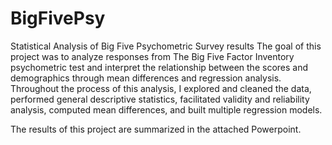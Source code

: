 # BigFivePsy
Statistical Analysis of Big Five Psychometric Survey results
The goal of this project was to analyze responses from The Big Five Factor Inventory psychometric test and interpret the relationship between the scores and demographics
through mean differences and regression analysis. Throughout the process of this analysis, I explored and cleaned the data, performed general descriptive statistics, facilitated validity and reliability analysis, computed mean differences, and built multiple regression models.

The results of this project are summarized in the attached Powerpoint.
